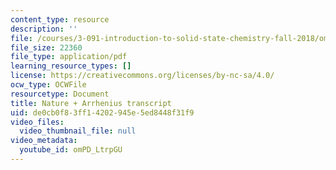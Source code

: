```yaml
---
content_type: resource
description: ''
file: /courses/3-091-introduction-to-solid-state-chemistry-fall-2018/omPD_LtrpGU_transcript.pdf
file_size: 22360
file_type: application/pdf
learning_resource_types: []
license: https://creativecommons.org/licenses/by-nc-sa/4.0/
ocw_type: OCWFile
resourcetype: Document
title: Nature + Arrhenius transcript
uid: de0cb0f8-3ff1-4202-945e-5ed8448f31f9
video_files:
  video_thumbnail_file: null
video_metadata:
  youtube_id: omPD_LtrpGU
---
```


